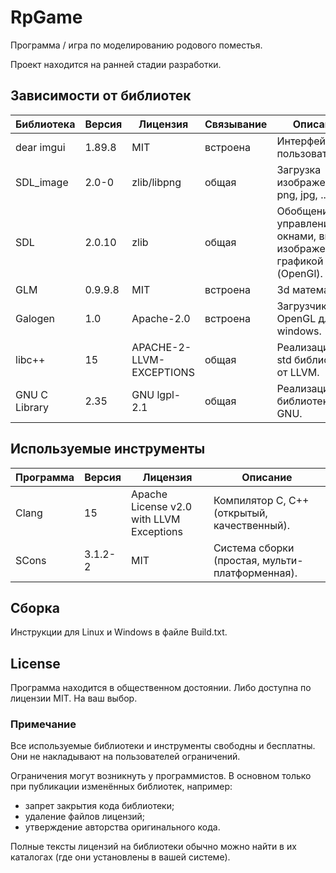 # RpGame
Программа / игра по моделированию родового поместья.

Проект находится на ранней стадии разработки.



## Зависимости от библиотек
| Библиотека    | Версия  | Лицензия                            | Связывание | Описание |
| ------------- | ------- | ----------------------------------- | ---------- | -------- |
| dear imgui    | 1.89.8  | MIT                                 | встроена   | Интерфейс пользователя. |
| SDL_image     | 2.0-0   | zlib/libpng                         | общая      | Загрузка изображений png, jpg, ... |
| SDL           | 2.0.10  | zlib                                | общая      | Обобщение управления окнами, вводом, изображениями, графикой (OpenGl). |
| GLM           | 0.9.9.8 | MIT                                 | встроена   | 3d математика. |
| Galogen       | 1.0     | Apache-2.0                          | встроена   | Загрузчик OpenGL для windows. |
| libc++        | 15      | APACHE-2-LLVM-EXCEPTIONS            | общая      | Реализация С++ std библиотеки от LLVM. |
| GNU C Library | 2.35    | GNU lgpl-2.1                        | общая      | Реализация С библиотеки от GNU. |



## Используемые инструменты
| Программа  | Версия  | Лицензия                                 | Описание    |
| ---------- | ------- | ---------------------------------------- | ----------- |
| Clang      | 15      | Apache License v2.0 with LLVM Exceptions | Компилятор C, С++ (открытый, качественный). |
| SCons      | 3.1.2-2 | MIT                                      | Система сборки (простая, мульти-платформенная). |



## Сборка
Инструкции для Linux и Windows в файле Build.txt.



## License
Программа находится в общественном достоянии. Либо доступна по лицензии MIT. На ваш выбор.

### Примечание
Все используемые библиотеки и инструменты свободны и бесплатны.
Они не накладывают на пользователей ограничений.

Ограничения могут возникнуть у программистов. В основном только при публикации изменённых библиотек, например:
- запрет закрытия кода библиотеки;
- удаление файлов лицензий;
- утверждение авторства оригинального кода.

Полные тексты лицензий на библиотеки обычно можно найти в их каталогах (где они установлены в вашей системе).
